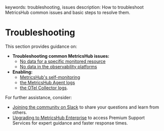 keywords: troubleshooting, issues
description: How to troubleshoot MetricsHub common issues and basic steps to resolve them.

# Troubleshooting

<!-- MACRO{toc|fromDepth=1|toDepth=2|id=toc} -->

This section provides guidance on:

* **Troubleshooting common MetricsHub issues:**
  * [No data for a specific monitored resource](./no-data-resources.md)
  * [No data in the observability platforms](./no-data-observability-platforms.md)
* **Enabling:**
  * [MetricsHub's self-monitoring](./self-monitoring.md)
  * [the MetricsHub Agent logs](./metricshub-logs.md)
  * [the OTel Collector logs](./otel-logs.md).

For further assistance, consider:

* [Joining the community on Slack](https://join.slack.com/t/metricshub/shared_invite/zt-2acx4uglx-Gl4pQZYvoVedDXGF3~C5NQ) to share your questions and learn from others.
* [Upgrading to MetricsHub Enterprise](https://metricshub.com/pricing) to access Premium Support Services for expert guidance and faster response times.
